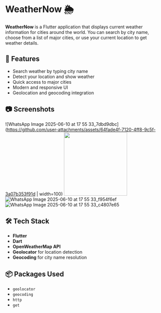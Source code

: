 # WeatherNow 🌦️

**WeatherNow** is a Flutter application that displays current weather information for cities around the world. You can search by city name, choose from a list of major cities, or use your current location to get weather details.

## 🚀 Features

- Search weather by typing city name
- Detect your location and show weather
- Quick access to major cities
- Modern and responsive UI
- Geolocation and geocoding integration

## 📷 Screenshots

![WhatsApp Image 2025-06-10 at 17 55 33_7dbd9dbc](https://github.com/user-attachments/assets/64fade4f-7120-4ff8-9c5f-3a07b353f91d | width=100)
<img src = "https://github.com/user-attachments/assets/64fade4f-7120-4ff8-9c5f-3a07b353f91d" width = 200>
![WhatsApp Image 2025-06-10 at 17 55 33_f954f6ef](https://github.com/user-attachments/assets/2a4da7f9-d4b4-46fd-a0f5-c562dc50a9b4)
![WhatsApp Image 2025-06-10 at 17 55 33_c4807e65](https://github.com/user-attachments/assets/3823a7fa-bf64-40b7-8473-eee8c4b7d2cd)




## 🛠️ Tech Stack

- **Flutter**
- **Dart**
- **OpenWeatherMap API**
- **Geolocator** for location detection
- **Geocoding** for city name resolution

## 📦 Packages Used

- `geolocator`
- `geocoding`
- `http`
- `get`
